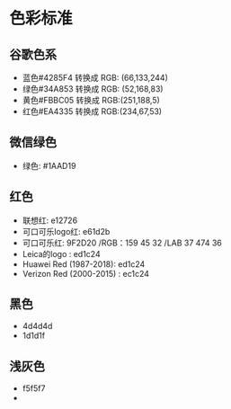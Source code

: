 # 色彩标准

## 谷歌色系

* 蓝色\#4285F4   转换成  RGB: \(66,133,244\)
* 绿色\#34A853   转换成  RGB: \(52,168,83\)
* 黄色\#FBBC05  转换成  RGB:\(251,188,5\)
* 红色\#EA4335  转换成  RGB:\(234,67,53\)

## 微信绿色

* 绿色: \#1AAD19

## 红色

* 联想红: e12726
* 可口可乐logo红: e61d2b
* 可口可乐红: 9F2D20   /RGB：159 45 32  /LAB 37 474 36
* Leica的logo  : ed1c24
* Huawei Red \(1987-2018\): ed1c24
* Verizon Red \(2000-2015\)  : ec1c24

## 黑色

* 4d4d4d
* 1d1d1f

## 浅灰色

* f5f5f7
* 


